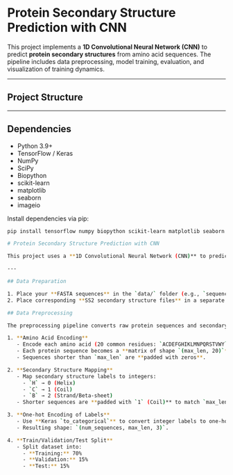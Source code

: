 # Protein Secondary Structure Prediction with CNN

This project implements a **1D Convolutional Neural Network (CNN)** to predict **protein secondary structures** from amino acid sequences. The pipeline includes data preprocessing, model training, evaluation, and visualization of training dynamics.

---

## Project Structure

---

## Dependencies

- Python 3.9+
- TensorFlow / Keras
- NumPy
- SciPy
- Biopython
- scikit-learn
- matplotlib
- seaborn
- imageio

Install dependencies via pip:

```bash
pip install tensorflow numpy biopython scikit-learn matplotlib seaborn imageio

# Protein Secondary Structure Prediction with CNN

This project uses a **1D Convolutional Neural Network (CNN)** to predict protein secondary structures from amino acid sequences. It includes preprocessing, model training, evaluation, and visualization of Conv1D weight evolution.

---

## Data Preparation

1. Place your **FASTA sequences** in the `data/` folder (e.g., `sequence.fasta`).  
2. Place corresponding **SS2 secondary structure files** in a separate folder (e.g., `protein structures`), with filenames matching sequence IDs in the FASTA file.

## Data Preprocessing

The preprocessing pipeline converts raw protein sequences and secondary structure annotations into a format suitable for CNN training:

1. **Amino Acid Encoding**
   - Encode each amino acid (20 common residues: `ACDEFGHIKLMNPQRSTVWY`) as a **one-hot vector**.  
   - Each protein sequence becomes a **matrix of shape `(max_len, 20)`**.  
   - Sequences shorter than `max_len` are **padded with zeros**.

2. **Secondary Structure Mapping**
   - Map secondary structure labels to integers:
     - `H` → 0 (Helix)  
     - `C` → 1 (Coil)  
     - `B` → 2 (Strand/Beta-sheet)  
   - Shorter sequences are **padded with `1` (Coil)** to match `max_len`.

3. **One-hot Encoding of Labels**
   - Use **Keras `to_categorical`** to convert integer labels to one-hot format.  
   - Resulting shape: `(num_sequences, max_len, 3)`.

4. **Train/Validation/Test Split**
   - Split dataset into:
     - **Training:** 70%  
     - **Validation:** 15%  
     - **Test:** 15%  


